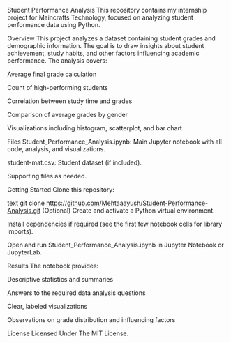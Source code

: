 Student Performance Analysis
This repository contains my internship project for Maincrafts Technology, focused on analyzing student performance data using Python.

Overview
This project analyzes a dataset containing student grades and demographic information. The goal is to draw insights about student achievement, study habits, and other factors influencing academic performance. The analysis covers:

Average final grade calculation

Count of high-performing students

Correlation between study time and grades

Comparison of average grades by gender

Visualizations including histogram, scatterplot, and bar chart

Files
Student_Performance_Analysis.ipynb: Main Jupyter notebook with all code, analysis, and visualizations.

student-mat.csv: Student dataset (if included).

Supporting files as needed.

Getting Started
Clone this repository:

text
git clone https://github.com/Mehtaaayush/Student-Performance-Analysis.git
(Optional) Create and activate a Python virtual environment.

Install dependencies if required (see the first few notebook cells for library imports).

Open and run Student_Performance_Analysis.ipynb in Jupyter Notebook or JupyterLab.

Results
The notebook provides:

Descriptive statistics and summaries

Answers to the required data analysis questions

Clear, labeled visualizations

Observations on grade distribution and influencing factors

License
Licensed Under The MIT License.
